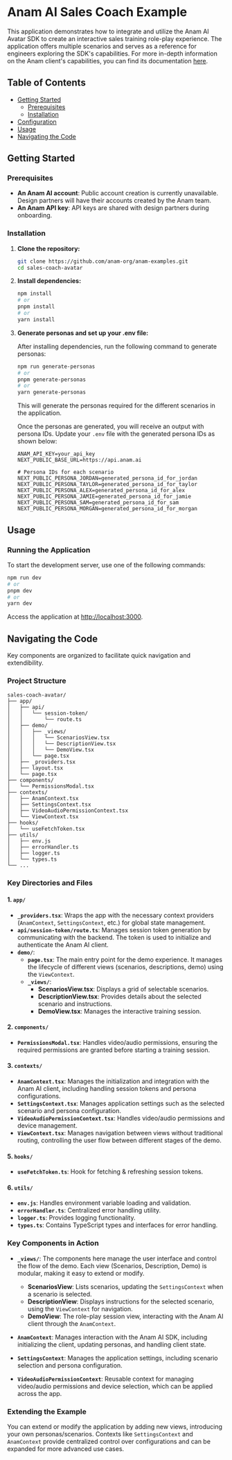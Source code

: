 # Anam AI Sales Coach Example

This application demonstrates how to integrate and utilize the Anam AI Avatar SDK to create an interactive sales training role-play experience. The application offers multiple scenarios and serves as a reference for engineers exploring the SDK's capabilities. For more in-depth information on the Anam client's capabilities, you can find its documentation [here](https://www.npmjs.com/package/@anam-ai/js-sdk).

## Table of Contents

- [Getting Started](#getting-started)
  - [Prerequisites](#prerequisites)
  - [Installation](#installation)
- [Configuration](#configuration)
- [Usage](#usage)
- [Navigating the Code](#navigating-the-code)

## Getting Started

### Prerequisites

- **An Anam AI account**: Public account creation is currently unavailable. Design partners will have their accounts created by the Anam team.
- **An Anam API key**: API keys are shared with design partners during onboarding.

### Installation

1. **Clone the repository:**

   ```bash
   git clone https://github.com/anam-org/anam-examples.git
   cd sales-coach-avatar
   ```

2. **Install dependencies:**

   ```bash
   npm install
   # or
   pnpm install
   # or
   yarn install
   ```

3. **Generate personas and set up your .env file:**

   After installing dependencies, run the following command to generate personas:

   ```bash
   npm run generate-personas
   # or
   pnpm generate-personas
   # or
   yarn generate-personas
   ```

   This will generate the personas required for the different scenarios in the application.

   Once the personas are generated, you will receive an output with persona IDs. Update your `.env` file with the generated persona IDs as shown below:

   ```env
   ANAM_API_KEY=your_api_key
   NEXT_PUBLIC_BASE_URL=https://api.anam.ai

   # Persona IDs for each scenario
   NEXT_PUBLIC_PERSONA_JORDAN=generated_persona_id_for_jordan
   NEXT_PUBLIC_PERSONA_TAYLOR=generated_persona_id_for_taylor
   NEXT_PUBLIC_PERSONA_ALEX=generated_persona_id_for_alex
   NEXT_PUBLIC_PERSONA_JAMIE=generated_persona_id_for_jamie
   NEXT_PUBLIC_PERSONA_SAM=generated_persona_id_for_sam
   NEXT_PUBLIC_PERSONA_MORGAN=generated_persona_id_for_morgan
   ```

## Usage

### Running the Application

To start the development server, use one of the following commands:

   ```bash
   npm run dev
   # or
   pnpm dev
   # or
   yarn dev
   ```

Access the application at [http://localhost:3000](http://localhost:3000).

## Navigating the Code

Key components are organized to facilitate quick navigation and extendibility.

### Project Structure

   ```
   sales-coach-avatar/
   ├── app/
   │   ├── api/
   │   │   └── session-token/
   │   │       └── route.ts
   │   ├── demo/
   │   │   ├── _views/
   │   │   │   └── ScenariosView.tsx
   │   │   │   └── DescriptionView.tsx
   │   │   │   └── DemoView.tsx
   │   │   └── page.tsx
   │   ├── _providers.tsx
   │   ├── layout.tsx
   │   └── page.tsx
   ├── components/
   │   └── PermissionsModal.tsx
   ├── contexts/
   │   ├── AnamContext.tsx
   │   ├── SettingsContext.tsx
   │   ├── VideoAudioPermissionContext.tsx
   │   └── ViewContext.tsx
   ├── hooks/
   │   └── useFetchToken.tsx
   ├── utils/
   │   ├── env.js
   │   ├── errorHandler.ts
   │   ├── logger.ts
   │   └── types.ts
   └── ...
   ```

### Key Directories and Files

#### 1. **`app/`**

- **`_providers.tsx`**: Wraps the app with the necessary context providers (`AnamContext`, `SettingsContext`, etc.) for global state management.
- **`api/session-token/route.ts`**: Manages session token generation by communicating with the backend. The token is used to initialize and authenticate the Anam AI client.
- **`demo/`**:
  - **`page.tsx`**: The main entry point for the demo experience. It manages the lifecycle of different views (scenarios, descriptions, demo) using the `ViewContext`.
  - **`_views/`**:
    - **ScenariosView.tsx**: Displays a grid of selectable scenarios.
    - **DescriptionView.tsx**: Provides details about the selected scenario and instructions.
    - **DemoView.tsx**: Manages the interactive training session.

#### 2. **`components/`**

- **`PermissionsModal.tsx`**: Handles video/audio permissions, ensuring the required permissions are granted before starting a training session.

#### 3. **`contexts/`**

- **`AnamContext.tsx`**: Manages the initialization and integration with the Anam AI client, including handling session tokens and persona configurations.
- **`SettingsContext.tsx`**: Manages application settings such as the selected scenario and persona configuration.
- **`VideoAudioPermissionContext.tsx`**: Handles video/audio permissions and device management.
- **`ViewContext.tsx`**: Manages navigation between views without traditional routing, controlling the user flow between different stages of the demo.

#### 5. **`hooks/`**
- **`useFetchToken.ts`**: Hook for fetching & refreshing session tokens.

#### 6. **`utils/`**

- **`env.js`**: Handles environment variable loading and validation.
- **`errorHandler.ts`**: Centralized error handling utility.
- **`logger.ts`**: Provides logging functionality.
- **`types.ts`**: Contains TypeScript types and interfaces for error handling.

### Key Components in Action

- **`_views/`**: The components here manage the user interface and control the flow of the demo. Each view (Scenarios, Description, Demo) is modular, making it easy to extend or modify.

  - **ScenariosView**: Lists scenarios, updating the `SettingsContext` when a scenario is selected.
  - **DescriptionView**: Displays instructions for the selected scenario, using the `ViewContext` for navigation.
  - **DemoView**: The role-play session view, interacting with the Anam AI client through the `AnamContext`.

- **`AnamContext`**: Manages interaction with the Anam AI SDK, including initializing the client, updating personas, and handling client state.

- **`SettingsContext`**: Manages the application settings, including scenario selection and persona configuration.

- **`VideoAudioPermissionContext`**: Reusable context for managing video/audio permissions and device selection, which can be applied across the app.

### Extending the Example

You can extend or modify the application by adding new views, introducing your own personas/scenarios. Contexts like `SettingsContext` and `AnamContext` provide centralized control over configurations and can be expanded for more advanced use cases.
